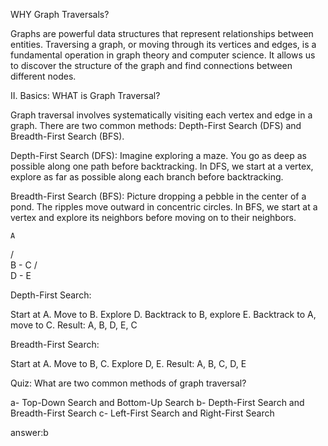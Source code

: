  WHY Graph Traversals?

Graphs are powerful data structures that represent relationships between entities. Traversing a graph, or moving through its vertices and edges, is a fundamental operation in graph theory and computer science. It allows us to discover the structure of the graph and find connections between different nodes.

II. Basics: WHAT is Graph Traversal?

Graph traversal involves systematically visiting each vertex and edge in a graph. There are two common methods: Depth-First Search (DFS) and Breadth-First Search (BFS).

Depth-First Search (DFS): Imagine exploring a maze. You go as deep as possible along one path before backtracking. In DFS, we start at a vertex, explore as far as possible along each branch before backtracking.

Breadth-First Search (BFS): Picture dropping a pebble in the center of a pond. The ripples move outward in concentric circles. In BFS, we start at a vertex and explore its neighbors before moving on to their neighbors.

    A
   / \
  B - C
 / \
D - E

Depth-First Search:

Start at A.
Move to B.
Explore D.
Backtrack to B, explore E.
Backtrack to A, move to C.
Result: A, B, D, E, C

Breadth-First Search:

Start at A.
Move to B, C.
Explore D, E.
Result: A, B, C, D, E


 Quiz:
 What are two common methods of graph traversal?

a- Top-Down Search and Bottom-Up Search
b- Depth-First Search and Breadth-First Search
c- Left-First Search and Right-First Search

answer:b

